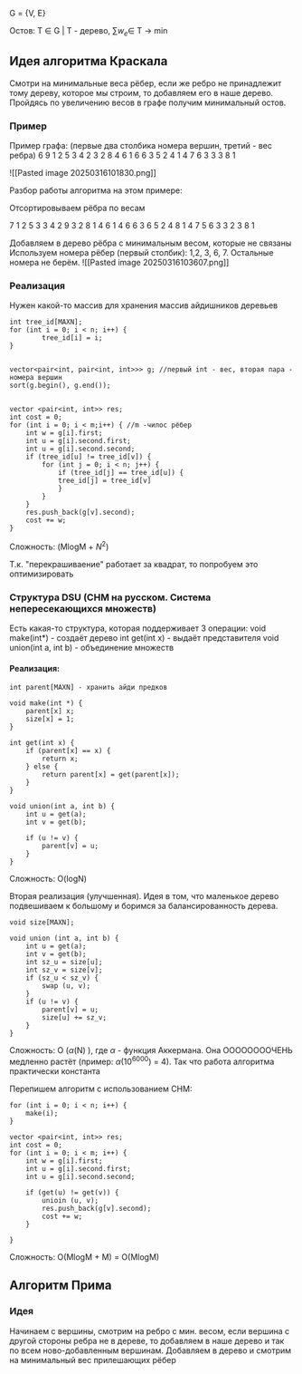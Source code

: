 G = {V, E}

Остов: T $\in$ G | T - дерево, $\sum w_e \in$ T -> min  

## Идея алгоритма Краскала

Смотри на минимальные веса рёбер, если же ребро не принадлежит тому дереву, которое мы строим, то добавляем его в наше дерево. Пройдясь по увеличению весов  в графе получим минимальный остов.

### Пример

Пример графа: (первые два столбика номера вершин, третий - вес ребра)
6 9
1 2 5
3 4 2
3 2 8
4 6 1
6 6 3
5 2 4
1 4 7
6 3 3
3 8 1

![[Pasted image 20250316101830.png]]

Разбор работы алгоритма на этом примере:

Отсортировываем рёбра по весам

$7$ 1 2 5
$3$ 3 4 2
$9$ 3 2 8
$1$ 4 6 1
$4$ 6 6 3
$6$ 5 2 4
$8$ 1 4 7
$5$ 6 3 3
$2$ 3 8 1

Добавляем в дерево рёбра с минимальным весом, которые не связаны
Используем номера рёбер (первый столбик): 1,2, 3, 6, 7. Остальные номера не берём.
![[Pasted image 20250316103607.png]]


### Реализация

Нужен какой-то массив для хранения массив айдишников деревьев

	int tree_id[MAXN];
	for (int i = 0; i < n; i++) {
			tree_id[i] = i;
	}


	vector<pair<int, pair<int, int>>> g; //первый int - вес, вторая пара - номера вершин
	sort(g.begin(), g.end());


	vector <pair<int, int>> res;
	int cost = 0;
	for (int i = 0; i < m;i++) { //m -чилос рёбер
		int w = g[i].first;
		int u = g[i].second.first;
		int u = g[i].second.second;
		if (tree_id[u] != tree_id[v]) {
			for (int j = 0; i < n; j++) {
				if (tree_id[j] == tree_id[u]) {
				tree_id[j] = tree_id[v]
				}
			}
		}
		res.push_back(g[v].second);
		cost += w;
	}

Сложность: (MlogM + $N^2$)

Т.к. "перекрашиваение" работает за квадрат, то попробуем это оптимизировать

### Структура DSU (СНМ на русском. Система непересекающихся множеств)

Есть какая-то структура, которая поддерживает 3 операции:
	void make(int*)  - создаёт дерево
	int get(int x) - выдаёт представителя
	void union(int a, int b) - объединение множеств

#### Реализация:

	int parent[MAXN] - хранить айди предков

	void make(int *) {
		parent[x] x;
		size[x] = 1;
	}

	int get(int x) {
		if (parent[x] == x) {
			return x;
		} else {
			return parent[x] = get(parent[x]);
		}
	}

	void union(int a, int b) {
		int u = get(a);
		int v = get(b);
		
		if (u != v) {
			parent[v] = u;
		}
	}
Сложность: O(logN)

Вторая реализация (улучшенная). Идея в том, что маленькое дерево подвешиваем к большому и боримся за балансированность дерева.

	void size[MAXN];

	void union (int a, int b) {
		int u = get(a);
		int v = get(b);
		int sz_u = size[u];
		int sz_v = size[v];
		if (sz_u < sz_v) {
			swap (u, v);
		}
		if (u != v) {
			parent[v] = u;
			size[u] += sz_v;
		}
	}

Сложность: O ($\alpha$(N) ), где $\alpha$ - функция Аккермана. Она ООООООООЧЕНЬ медленно растёт (пример: $\alpha(10^{6000})$ = 4). Так что работа алгоритма практически константа

Перепишем алгоритм с использованием СНМ:

	for (int i = 0; i < n; i++) {
		make(i);
	}

	vector <pair<int, int>> res;
	int cost = 0;
	for (int i = 0; i < m; i++) {
		int w = g[i].first;
		int u = g[i].second.first;
		int u = g[i].second.second;
		
		if (get(u) != get(v)) {
			unioin (u, v);
			res.push_back(g[v].second);
			cost += w;
		}

	}
Сложность: O(MlogM + M) = O(MlogM)

## Алгоритм Прима

### Идея

Начинаем с вершины, смотрим на ребро с мин. весом, если вершина с другой стороны ребра не в дереве, то добавляем в наше дерево и так по всем ново-добавленным вершинам. Добавляем в дерево и смотрим на минимальный вес прилешающих рёбер